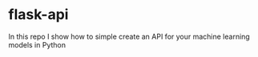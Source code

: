 # flask-api
In this repo I show how to simple create an API for your machine learning models in Python
